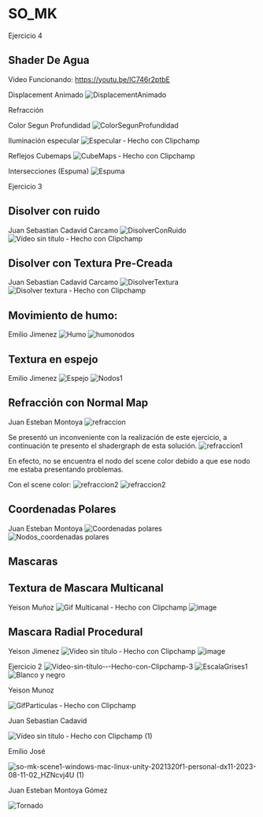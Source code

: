 # SO_MK
Ejercicio 4

## Shader De Agua

Video Funcionando: https://youtu.be/lC746r2ptbE

Displacement Animado
![DisplacementAnimado](https://github.com/juansecadavid/SO_MK/assets/71040945/9749e2fd-cf06-4fac-a068-55e8e96ef199)

Refracción

Color Segun Profundidad
![ColorSegunProfundidad](https://github.com/juansecadavid/SO_MK/assets/71040945/076f89d8-380b-4c04-97bf-d6e2e31cfca5)

Iluminación especular
![Especular ‐ Hecho con Clipchamp](https://github.com/juansecadavid/SO_MK/assets/71040945/6ce44a28-5997-45ba-8d9d-148ce752c30e)


Reflejos Cubemaps
![CubeMaps ‐ Hecho con Clipchamp](https://github.com/juansecadavid/SO_MK/assets/71040945/3bdf47b1-cf7d-48b4-978f-e7a9caa4383c)

Intersecciones (Espuma)
![Espuma](https://github.com/juansecadavid/SO_MK/assets/71040945/f364ebfa-b2fb-490e-8340-63dc00d53708)


Ejercicio 3

## Disolver con ruido
Juan Sebastian Cadavid Carcamo
![DisolverConRuido](https://github.com/juansecadavid/SO_MK/assets/71040945/39500a30-4c34-431b-bce5-d4a1c418317d)
![Vídeo sin título ‐ Hecho con Clipchamp](https://github.com/juansecadavid/SO_MK/assets/71040945/2cda108e-42cb-40d1-866e-2cdcf737f7de)



## Disolver con Textura Pre-Creada
Juan Sebastian Cadavid Carcamo
![DisolverTextura](https://github.com/juansecadavid/SO_MK/assets/71040945/9ad827a2-0ff0-48ce-a244-4e96c0137ae4)
![Disolver textura ‐ Hecho con Clipchamp](https://github.com/juansecadavid/SO_MK/assets/71040945/b728cb54-8aca-48dd-b268-590d61952545)

## Movimiento de humo: 
Emilio Jimenez
![Humo](https://github.com/juansecadavid/SO_MK/assets/94581304/70a38a48-23da-4eb7-a161-cd83fc53b642)
![humonodos](https://github.com/juansecadavid/SO_MK/assets/94581304/5f7fcde1-fee6-4965-8940-e523245c4fa8)

## Textura en espejo
Emilio Jimenez
![Espejo](https://github.com/juansecadavid/SO_MK/assets/94581304/232b259d-c681-4e28-bc61-2c98ba7c3179)
![Nodos1](https://github.com/juansecadavid/SO_MK/assets/94581304/07648c76-fa16-419b-94d5-67edc5b266ea)

## Refracción con Normal Map
Juan Esteban Montoya
![refraccion](https://github.com/juansecadavid/SO_MK/assets/88934554/5389bcd0-23c2-4440-9cd5-447dcaf5af90)

Se presentó un inconveniente con la realización de este ejercicio, a continuación te presento el shadergraph de esta solución.
![refraccion1](https://github.com/juansecadavid/SO_MK/assets/88934554/b850998f-a398-406a-b675-5c7d5cd8db9e)

En efecto, no se encuentra el nodo del scene color debido a que ese nodo me estaba presentando problemas.

Con el scene color:
![refraccion2](https://github.com/juansecadavid/SO_MK/assets/88934554/5e1b2a1e-60fd-4246-babc-71762cd8b093)
![refraccion2](https://github.com/juansecadavid/SO_MK/assets/88934554/a11d879f-e8a6-4d9e-954d-9c62a199941e)




## Coordenadas Polares
Juan Esteban Montoya
![Coordenadas polares](https://github.com/juansecadavid/SO_MK/assets/88934554/74e1d541-2b48-4e7b-9be3-98ea4f9aa27a)
![Nodos_coordenadas polares](https://github.com/juansecadavid/SO_MK/assets/88934554/ea4df37d-4bdc-4c18-98ce-7b8d67f3b066)




## Mascaras


## Textura de Mascara Multicanal
Yeison Muñoz
![Gif Multicanal ‐ Hecho con Clipchamp](https://github.com/juansecadavid/SO_MK/assets/81535891/74566377-d587-4d46-8512-3b9880434a3c)
![image](https://github.com/juansecadavid/SO_MK/assets/81535891/38e02ffd-b598-4a5f-8fbc-9e7976d8f610)


## Mascara Radial Procedural
Yeison Jimenez
![Vídeo sin título ‐ Hecho con Clipchamp](https://github.com/juansecadavid/SO_MK/assets/81535891/bbb46c58-c97a-479d-bfe2-d87b2276eebb)
![image](https://github.com/juansecadavid/SO_MK/assets/81535891/10069457-2766-4d8c-b4e2-119c0d6a9df1)

Ejercicio 2
![Vídeo-sin-título-‐-Hecho-con-Clipchamp-_3_](https://github.com/juansecadavid/SO_MK/assets/71040945/e7d02691-81a3-48f8-a45d-3f187ec4b537)
![EscalaGrises1](https://github.com/juansecadavid/SO_MK/assets/71040945/5ccd6bc8-ffa0-448e-9c06-dc98f84d00df)
![Blanco y negro](https://github.com/juansecadavid/SO_MK/assets/88934554/37d53266-67a3-429b-bcd9-43a04b089e1d)



Yeison Munoz


![GifParticulas ‐ Hecho con Clipchamp](https://github.com/juansecadavid/SO_MK/assets/81535891/5fb53cad-1129-4339-b9e8-7decfb0788f8)




Juan Sebastian Cadavid


![Vídeo sin título ‐ Hecho con Clipchamp (1)](https://github.com/juansecadavid/SO_MK/assets/71040945/75ef25d1-59a3-43cb-82fd-031ac942ebf5)



Emilio José


![so-mk-scene1-windows-mac-linux-unity-2021320f1-personal-dx11-2023-08-11-02_HZNcvj4U (1)](https://github.com/juansecadavid/SO_MK/assets/94581304/bc69c85a-f4c9-4340-b45c-4d4bbd558898)



Juan Esteban Montoya Gómez




![Tornado](https://github.com/juansecadavid/SO_MK/assets/88934554/4b4dd451-aaaa-45e1-b1e1-3d028f6e9c58)

